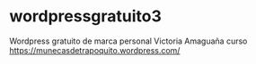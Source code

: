 # wordpressgratuito3
Wordpress gratuito de marca personal
Victoria Amaguaña
curso
https://munecasdetrapoquito.wordpress.com/
